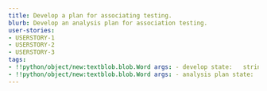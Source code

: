 ```yaml
---
title: Develop a plan for associating testing.
blurb: Develop an analysis plan for association testing.
user-stories:
- USERSTORY-1
- USERSTORY-2
- USERSTORY-3
tags:
- !!python/object/new:textblob.blob.Word args: - develop state:   string: develop   pos_tag: null
- !!python/object/new:textblob.blob.Word args: - analysis plan state:   string: analysis plan   pos_tag: null
---
```

